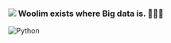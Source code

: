 ### <img src="https://avatars.githubusercontent.com/u/100764055?s=40&v=4"> Woolim exists where Big data is. 🙋🏻‍♀️

<img alt="Python" src ="https://img.shields.io/badge/Python-3776AB.svg?&style=for-the-badge&logo=Python&logoColor=white"/>
